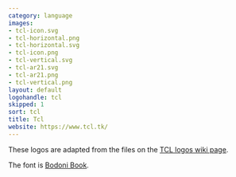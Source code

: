 ```yaml
---
category: language
images:
- tcl-icon.svg
- tcl-horizontal.png
- tcl-horizontal.svg
- tcl-icon.png
- tcl-vertical.svg
- tcl-ar21.svg
- tcl-ar21.png
- tcl-vertical.png
layout: default
logohandle: tcl
skipped: 1
sort: tcl
title: Tcl
website: https://www.tcl.tk/
---
```


These logos are adapted from the files on the [TCL logos wiki page](http://wiki.tcl.tk/854).

The font is [Bodoni Book](http://www.myfonts.com/fonts/bitstream/atf-bodoni/bodoni-book/?refby=hackerlogos).
